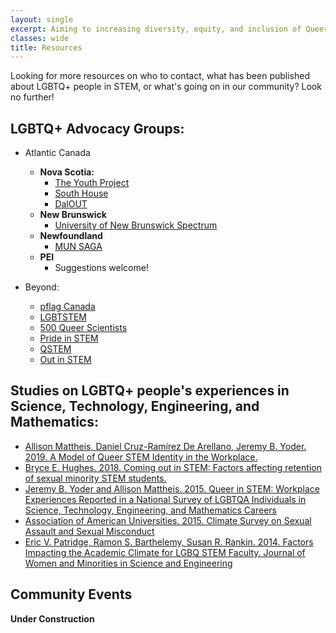 ```yaml
---
layout: single
excerpt: Aiming to increasing diversity, equity, and inclusion of Queer folks in STEM across Atlantic Canada (and Beyond!)
classes: wide
title: Resources
---
```


Looking for more resources on who to contact, what has been published about LGBTQ+ people in STEM, or what's going on in our community? Look no further!

## LGBTQ+ Advocacy Groups:
* Atlantic Canada
    * **Nova Scotia:**
        * [The Youth Project](https://youthproject.ns.ca/)
        * [South House](http://southhousehalifax.ca/)
        * [DalOUT](http://www.dalout.ca)
    * **New Brunswick**
        * [University of New Brunswick Spectrum](https://www.unb.ca/clubs/spectrum/)
    * **Newfoundland**
        * [MUN SAGA](https://www.facebook.com/munsagaresourcecenter/)
    * **PEI**
        * Suggestions welcome!
        
* Beyond:
    * [pflag Canada](https://pflagcanada.ca/)
    * [LGBTSTEM](https://lgbtstem.wordpress.com)
    * [500 Queer Scientists](https://www.500queerscientists.com/)
    * [Pride in STEM](https://prideinstem.org/)
    * [QSTEM](https://www.queerstem.org/)
    * [Out in STEM](https://www.ostem.org/)
    
## Studies on LGBTQ+ people's experiences in Science, Technology, Engineering, and Mathematics:

* [Allison Mattheis, Daniel Cruz-Ramírez De Arellano, Jeremy B. Yoder. 2019. A Model of Queer STEM Identity in the Workplace.](https://www.tandfonline.com/doi/abs/10.1080/00918369.2019.1610632?journalCode=wjhm20)
* [Bryce E. Hughes. 2018. Coming out in STEM: Factors affecting retention of sexual minority STEM students.](https://advances.sciencemag.org/content/4/3/eaao6373)
* [Jeremy B. Yoder and Allison Mattheis. 2015. Queer in STEM: Workplace Experiences Reported in a National Survey of LGBTQA Individuals in Science, Technology, Engineering, and Mathematics Careers](https://www.tandfonline.com/doi/abs/10.1080/00918369.2015.1078632)
* [Association of American Universities. 2015. Climate Survey on Sexual Assault and Sexual Misconduct](https://www.aau.edu/key-issues/aau-climate-survey-sexual-assault-and-sexual-misconduct-2015)
* [Eric V. Patridge, Ramon S. Barthelemy, Susan R. Rankin. 2014. Factors Impacting the Academic Climate for LGBQ STEM Faculty. Journal of Women and Minorities in Science and Engineering](10.1615/JWomenMinorScienEng.2014007429)

## Community Events

**Under Construction**

